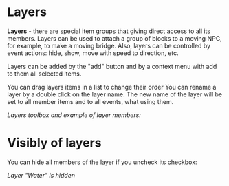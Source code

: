 # Layers
**Layers** - there are special item groups that giving direct access to all its members. Layers can be used to attach a group of blocks to a moving NPC, for example, to make a moving bridge. Also, layers can be controlled by event actions: hide, show, move with speed to direction, etc.

Layers can be added by the "add" button and by a context menu with add to them all selected items.

<Note type="tip">
    You can drag layers items in a list to change their order
</Note>

<Note type="tip">
You can rename a layer by a double click on the layer name. The new name of the layer will be set to all member items and to all events, what using them.
</Note>

_Layers toolbox and example of layer members:_

<ImageZoom
alt="layersBox"
url="screenshots/LevelEditing/Layers/02_layerList_1.png"
width="200px"
:border="true"
/>


# Visibly of layers
You can hide all members of the layer if you uncheck its checkbox:

_Layer "Water" is hidden_

<ImageZoom
alt="hideLayer"
url="screenshots/LevelEditing/Layers/03_layerList_2_hidden1.png"
width="200px"
:border="true"
/>
